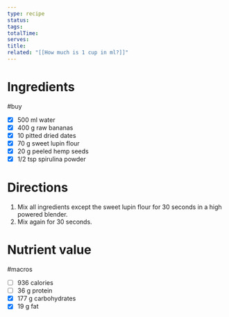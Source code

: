 ```yaml
---
type: recipe
status: 
tags: 
totalTime: 
serves: 
title: 
related: "[[How much is 1 cup in ml?]]"
---
```

# Ingredients
#buy
- [x] 500 ml water
- [x] 400 g raw bananas
- [x] 10 pitted dried dates
- [x] 70 g sweet lupin flour
- [x] 20 g peeled hemp seeds
- [x] 1/2 tsp spirulina powder
# Directions
1. Mix all ingredients except the sweet lupin flour for 30 seconds in a high powered blender.
2. Mix again for 30 seconds.
# Nutrient value
#macros
- [ ] 936 calories
- [ ] 36 g protein
- [x] 177 g carbohydrates
- [x] 19 g fat
